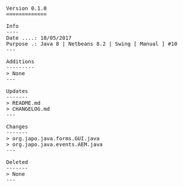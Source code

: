 <pre>

Version 0.1.0
=============

Info
----
Date ....: 18/05/2017
Purpose .: Java 8 | Netbeans 8.2 | Swing [ Manual ] #10
---

Additions
---------
> None
---

Updates
-------
> README.md
> CHANGELOG.md
---

Changes
-------
> org.japo.java.forms.GUI.java
> org.japo.java.events.AEM.java
---

Deleted
-------
> None
---

</pre>